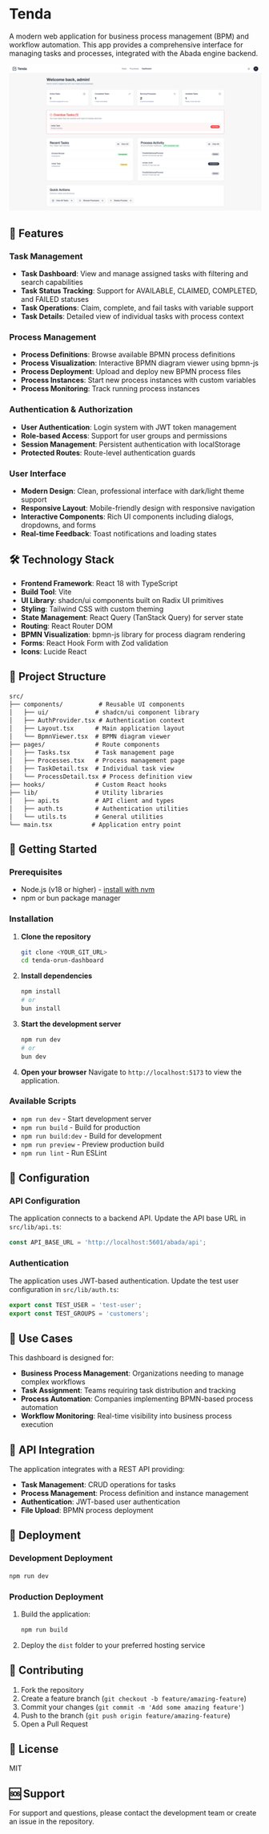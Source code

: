 # Tenda 

A modern web application for business process management (BPM) and workflow automation. This app provides a comprehensive interface for managing tasks and processes, integrated with the Abada engine backend.

![User Dashboard](screenshots/user-dashboard.png)

## 🚀 Features

### Task Management
- **Task Dashboard**: View and manage assigned tasks with filtering and search capabilities
- **Task Status Tracking**: Support for AVAILABLE, CLAIMED, COMPLETED, and FAILED statuses
- **Task Operations**: Claim, complete, and fail tasks with variable support
- **Task Details**: Detailed view of individual tasks with process context

### Process Management
- **Process Definitions**: Browse available BPMN process definitions
- **Process Visualization**: Interactive BPMN diagram viewer using bpmn-js
- **Process Deployment**: Upload and deploy new BPMN process files
- **Process Instances**: Start new process instances with custom variables
- **Process Monitoring**: Track running process instances

### Authentication & Authorization
- **User Authentication**: Login system with JWT token management
- **Role-based Access**: Support for user groups and permissions
- **Session Management**: Persistent authentication with localStorage
- **Protected Routes**: Route-level authentication guards

### User Interface
- **Modern Design**: Clean, professional interface with dark/light theme support
- **Responsive Layout**: Mobile-friendly design with responsive navigation
- **Interactive Components**: Rich UI components including dialogs, dropdowns, and forms
- **Real-time Feedback**: Toast notifications and loading states

## 🛠️ Technology Stack

- **Frontend Framework**: React 18 with TypeScript
- **Build Tool**: Vite
- **UI Library**: shadcn/ui components built on Radix UI primitives
- **Styling**: Tailwind CSS with custom theming
- **State Management**: React Query (TanStack Query) for server state
- **Routing**: React Router DOM
- **BPMN Visualization**: bpmn-js library for process diagram rendering
- **Forms**: React Hook Form with Zod validation
- **Icons**: Lucide React

## 📁 Project Structure

```
src/
├── components/          # Reusable UI components
│   ├── ui/             # shadcn/ui component library
│   ├── AuthProvider.tsx # Authentication context
│   ├── Layout.tsx      # Main application layout
│   └── BpmnViewer.tsx  # BPMN diagram viewer
├── pages/              # Route components
│   ├── Tasks.tsx       # Task management page
│   ├── Processes.tsx   # Process management page
│   ├── TaskDetail.tsx  # Individual task view
│   └── ProcessDetail.tsx # Process definition view
├── hooks/              # Custom React hooks
├── lib/                # Utility libraries
│   ├── api.ts          # API client and types
│   ├── auth.ts         # Authentication utilities
│   └── utils.ts        # General utilities
└── main.tsx           # Application entry point
```

## 🚀 Getting Started

### Prerequisites

- Node.js (v18 or higher) - [install with nvm](https://github.com/nvm-sh/nvm#installing-and-updating)
- npm or bun package manager

### Installation

1. **Clone the repository**
   ```bash
   git clone <YOUR_GIT_URL>
   cd tenda-orun-dashboard
   ```

2. **Install dependencies**
   ```bash
   npm install
   # or
   bun install
   ```

3. **Start the development server**
   ```bash
   npm run dev
   # or
   bun dev
   ```

4. **Open your browser**
   Navigate to `http://localhost:5173` to view the application.

### Available Scripts

- `npm run dev` - Start development server
- `npm run build` - Build for production
- `npm run build:dev` - Build for development
- `npm run preview` - Preview production build
- `npm run lint` - Run ESLint

## 🔧 Configuration

### API Configuration

The application connects to a backend API. Update the API base URL in `src/lib/api.ts`:

```typescript
const API_BASE_URL = 'http://localhost:5601/abada/api';
```

### Authentication

The application uses JWT-based authentication. Update the test user configuration in `src/lib/auth.ts`:

```typescript
export const TEST_USER = 'test-user';
export const TEST_GROUPS = 'customers';
```

## 🎯 Use Cases

This dashboard is designed for:

- **Business Process Management**: Organizations needing to manage complex workflows
- **Task Assignment**: Teams requiring task distribution and tracking
- **Process Automation**: Companies implementing BPMN-based process automation
- **Workflow Monitoring**: Real-time visibility into business process execution

## 🔗 API Integration

The application integrates with a REST API providing:

- **Task Management**: CRUD operations for tasks
- **Process Management**: Process definition and instance management
- **Authentication**: JWT-based user authentication
- **File Upload**: BPMN process deployment

## 🚀 Deployment

### Development Deployment

   ```bash
   npm run dev
   ```

### Production Deployment

1. Build the application:
   ```bash
   npm run build
   ```

2. Deploy the `dist` folder to your preferred hosting service


## 🤝 Contributing

1. Fork the repository
2. Create a feature branch (`git checkout -b feature/amazing-feature`)
3. Commit your changes (`git commit -m 'Add some amazing feature'`)
4. Push to the branch (`git push origin feature/amazing-feature`)
5. Open a Pull Request

## 📄 License

MIT

## 🆘 Support

For support and questions, please contact the development team or create an issue in the repository.
